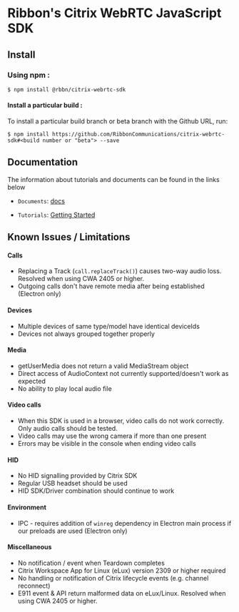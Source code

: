 # Ribbon's Citrix WebRTC JavaScript SDK

## Install

### Using npm :

`$ npm install @rbbn/citrix-webrtc-sdk`

#### Install a particular build :

To install a particular build branch or beta branch with the Github URL, run:

`$ npm install https://github.com/RibbonCommunications/citrix-webrtc-sdk#<build number or "beta"> --save`

## Documentation

The information about tutorials and documents can be found in the links below

* `Documents`: [docs](https://RibbonCommunications.github.io/citrix-webrtc-sdk/docs)

* `Tutorials`: [Getting Started](https://RibbonCommunications.github.io/citrix-webrtc-sdk/tutorials/index.html#/Getting%20Started)

## Known Issues / Limitations

#### Calls
- Replacing a Track (`call.replaceTrack()`) causes two-way audio loss. Resolved when using CWA 2405 or higher.
- Outgoing calls don't have remote media after being established (Electron only)

#### Devices
- Multiple devices of same type/model have identical deviceIds
- Devices not always grouped together properly

#### Media
- getUserMedia does not return a valid MediaStream object
- Direct access of AudioContext not currently supported/doesn't work as expected
- No ability to play local audio file

#### Video calls
- When this SDK is used in a browser, video calls do not work correctly. Only audio calls should be tested.
- Video calls may use the wrong camera if more than one present
- Errors may be visible in the console when ending video calls

#### HID
- No HID signalling provided by Citrix SDK
- Regular USB headset should be used
- HID SDK/Driver combination should continue to work

#### Environment
- IPC - requires addition of `winreg` dependency in Electron main process if our preloads are used (Electron only)

#### Miscellaneous
- No notification / event when Teardown completes
- Citrix Workspace App for Linux (eLux) version 2309 or higher required
- No handling or notification of Citrix lifecycle events (e.g. channel reconnect)
- E911 event & API return malformed data on eLux/Linux. Resolved when using CWA 2405 or higher.
